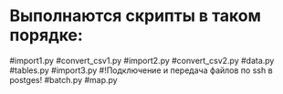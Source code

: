 # Выполнаются скрипты в таком порядке:
#import1.py
#convert_csv1.py
#import2.py
#convert_csv2.py
#data.py
#tables.py
#import3.py
#!Подключение и передача файлов по ssh в postges!
#batch.py
#map.py
